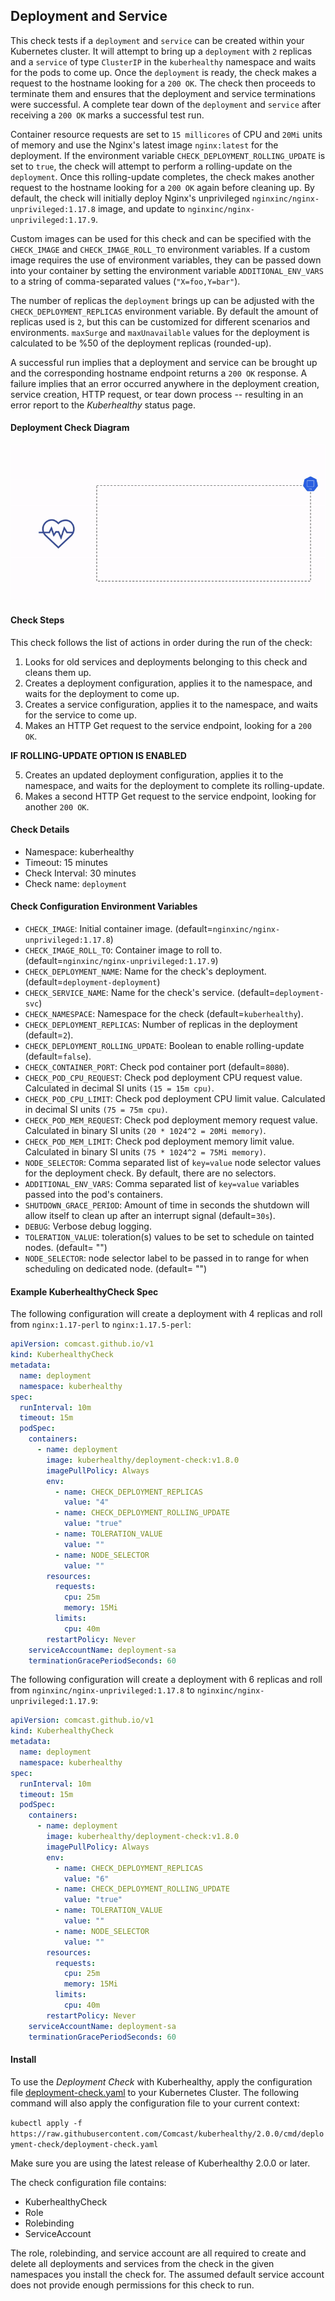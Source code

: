 ## Deployment and Service

This check tests if a `deployment` and `service` can be created within your Kubernetes cluster. It will attempt to bring up a `deployment` with `2` replicas and a `service` of type `ClusterIP` in the `kuberhealthy` namespace and waits for the pods to come up. Once the `deployment` is ready, the check makes a request to the hostname looking for a `200 OK`. The check then proceeds to terminate them and ensures that the deployment and service terminations were successful. A complete tear down of the `deployment` and `service` after receiving a `200 OK` marks a successful test run.

Container resource requests are set to `15 millicores` of CPU and `20Mi` units of memory and use the Nginx's latest image `nginx:latest` for the deployment. If the environment variable `CHECK_DEPLOYMENT_ROLLING_UPDATE` is set to `true`, the check will attempt to perform a rolling-update on the `deployment`. Once this rolling-update completes, the check makes another request to the hostname looking for a `200 OK` again before cleaning up. By default, the check will initially deploy Nginx's unprivileged `nginxinc/nginx-unprivileged:1.17.8` image, and update to `nginxinc/nginx-unprivileged:1.17.9`.

Custom images can be used for this check and can be specified with the `CHECK_IMAGE` and `CHECK_IMAGE_ROLL_TO` environment variables. If a custom image requires the use of environment variables, they can be passed down into your container by setting the environment variable `ADDITIONAL_ENV_VARS` to a string of comma-separated values (`"X=foo,Y=bar"`).

The number of replicas the `deployment` brings up can be adjusted with the `CHECK_DEPLOYMENT_REPLICAS` environment variable. By default the amount of replicas used is `2`, but this can be customized for different scenarios and environments. `maxSurge` and `maxUnavailable` values for the deployment is calculated to be %50 of the deployment replicas (rounded-up).

A successful run implies that a deployment and service can be brought up and the corresponding hostname endpoint returns a `200 OK` response. A failure implies that an error occurred anywhere in the deployment creation, service creation, HTTP request, or tear down process -- resulting in an error report to the _Kuberhealthy_ status page.

#### Deployment Check Diagram

![](../../images/kh-deployment-check.gif)

#### Check Steps

This check follows the list of actions in order during the run of the check:

1.  Looks for old services and deployments belonging to this check and cleans them up.
2.  Creates a deployment configuration, applies it to the namespace, and waits for the deployment to come up.
3.  Creates a service configuration, applies it to the namespace, and waits for the service to come up.
4.  Makes an HTTP Get request to the service endpoint, looking for a `200 OK`.

**IF ROLLING-UPDATE OPTION IS ENABLED**

5.  Creates an updated deployment configuration, applies it to the namespace, and waits for the deployment to complete its rolling-update.
6.  Makes a second HTTP Get request to the service endpoint, looking for another `200 OK`.

#### Check Details

- Namespace: kuberhealthy
- Timeout: 15 minutes
- Check Interval: 30 minutes
- Check name: `deployment`

#### Check Configuration Environment Variables

- `CHECK_IMAGE`: Initial container image. (default=`nginxinc/nginx-unprivileged:1.17.8`)
- `CHECK_IMAGE_ROLL_TO`: Container image to roll to. (default=`nginxinc/nginx-unprivileged:1.17.9`)
- `CHECK_DEPLOYMENT_NAME`: Name for the check's deployment. (default=`deployment-deployment`)
- `CHECK_SERVICE_NAME`: Name for the check's service. (default=`deployment-svc`)
- `CHECK_NAMESPACE`: Namespace for the check (default=`kuberhealthy`).
- `CHECK_DEPLOYMENT_REPLICAS`: Number of replicas in the deployment (default=`2`).
- `CHECK_DEPLOYMENT_ROLLING_UPDATE`: Boolean to enable rolling-update (default=`false`).
- `CHECK_CONTAINER_PORT`: Check pod container port (default=`8080`).
- `CHECK_POD_CPU_REQUEST`: Check pod deployment CPU request value. Calculated in decimal SI units `(15 = 15m cpu)`.
- `CHECK_POD_CPU_LIMIT`: Check pod deployment CPU limit value. Calculated in decimal SI units `(75 = 75m cpu)`.
- `CHECK_POD_MEM_REQUEST`: Check pod deployment memory request value. Calculated in binary SI units `(20 * 1024^2 = 20Mi memory)`.
- `CHECK_POD_MEM_LIMIT`: Check pod deployment memory limit value. Calculated in binary SI units `(75 * 1024^2 = 75Mi memory)`.
- `NODE_SELECTOR`: Comma separated list of `key=value` node selector values for the deployment check. By default, there are no selectors.
- `ADDITIONAL_ENV_VARS`: Comma separated list of `key=value` variables passed into the pod's containers.
- `SHUTDOWN_GRACE_PERIOD`: Amount of time in seconds the shutdown will allow itself to clean up after an interrupt signal (default=`30s`).
- `DEBUG`: Verbose debug logging.
- `TOLERATION_VALUE`: toleration(s) values to be set to schedule on tainted nodes.
  (default= "")
- `NODE_SELECTOR`: node selector label to be passed in to range for when scheduling on dedicated node.
  (default= "")

#### Example KuberhealthyCheck Spec

The following configuration will create a deployment with 4 replicas and roll from `nginx:1.17-perl` to `nginx:1.17.5-perl`:

```yaml
apiVersion: comcast.github.io/v1
kind: KuberhealthyCheck
metadata:
  name: deployment
  namespace: kuberhealthy
spec:
  runInterval: 10m
  timeout: 15m
  podSpec:
    containers:
      - name: deployment
        image: kuberhealthy/deployment-check:v1.8.0
        imagePullPolicy: Always
        env:
          - name: CHECK_DEPLOYMENT_REPLICAS
            value: "4"
          - name: CHECK_DEPLOYMENT_ROLLING_UPDATE
            value: "true"
          - name: TOLERATION_VALUE
            value: ""
          - name: NODE_SELECTOR
            value: ""
        resources:
          requests:
            cpu: 25m
            memory: 15Mi
          limits:
            cpu: 40m
        restartPolicy: Never
    serviceAccountName: deployment-sa
    terminationGracePeriodSeconds: 60
```

The following configuration will create a deployment with 6 replicas and roll from `nginxinc/nginx-unprivileged:1.17.8` to `nginxinc/nginx-unprivileged:1.17.9`:

```yaml
apiVersion: comcast.github.io/v1
kind: KuberhealthyCheck
metadata:
  name: deployment
  namespace: kuberhealthy
spec:
  runInterval: 10m
  timeout: 15m
  podSpec:
    containers:
      - name: deployment
        image: kuberhealthy/deployment-check:v1.8.0
        imagePullPolicy: Always
        env:
          - name: CHECK_DEPLOYMENT_REPLICAS
            value: "6"
          - name: CHECK_DEPLOYMENT_ROLLING_UPDATE
            value: "true"
          - name: TOLERATION_VALUE
            value: ""
          - name: NODE_SELECTOR
            value: ""
        resources:
          requests:
            cpu: 25m
            memory: 15Mi
          limits:
            cpu: 40m
        restartPolicy: Never
    serviceAccountName: deployment-sa
    terminationGracePeriodSeconds: 60
```

#### Install

To use the _Deployment Check_ with Kuberhealthy, apply the configuration file [deployment-check.yaml](deployment-check.yaml) to your Kubernetes Cluster. The following command will also apply the configuration file to your current context:

`kubectl apply -f https://raw.githubusercontent.com/Comcast/kuberhealthy/2.0.0/cmd/deployment-check/deployment-check.yaml`

Make sure you are using the latest release of Kuberhealthy 2.0.0 or later.

The check configuration file contains:

- KuberhealthyCheck
- Role
- Rolebinding
- ServiceAccount

The role, rolebinding, and service account are all required to create and delete all deployments and services from the check in the given namespaces you install the check for. The assumed default service account does not provide enough permissions for this check to run.
